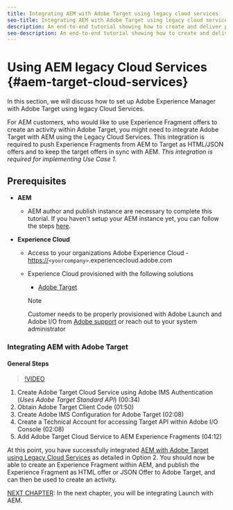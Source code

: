 ```yaml
---
title: Integrating AEM with Adobe Target using legacy cloud services
seo-title: Integrating AEM with Adobe Target using legacy cloud services
description: An end-to-end tutorial showing how to create and deliver personalized experience using Adobe Experience Manager and Adobe Target. In this tutorial, you will also learn about different personas involved in the end to end process and how they collaborate with each other
seo-description: An end-to-end tutorial showing how to create and deliver personalized experience using Adobe Experience Manager and Adobe Target. In this tutorial, you will also learn about different personas involved in the end to end process and how they collaborate with each other
---
```


# Using AEM legacy Cloud Services {#aem-target-cloud-services}

In this section, we will discuss how to set up Adobe Experience Manager with Adobe Target using legacy Cloud Services.

For AEM customers, who would like to use Experience Fragment offers to create an activity within Adobe Target, you might need to integrate Adobe Target with AEM using the Legacy Cloud Services. This integration is required to push Experience Fragments from AEM to Target as HTML/JSON offers and to keep the target offers in sync with AEM. *This integration is required for implementing Use Case 1.*

## Prerequisites

* **AEM**
    * AEM author and publish instance are necessary to complete this tutorial. If you haven't setup your AEM instance yet, you can follow the steps [here](./implementation.md#getting-aem).

* **Experience Cloud**
  * Access to your organizations Adobe Experience Cloud - <https://>`<yourcompany>`.experiencecloud.adobe.com
  * Experience Cloud provisioned with the following solutions
    * [Adobe Target](https://marketing.adobe.com)
  
    >[!NOTE]
    >
    > Customer needs to be properly provisioned with Adobe Launch and Adobe I/O from [Adobe support](https://helpx.adobe.com/contact/enterprise-support.ec.html) or reach out to your system administrator

### Integrating AEM with Adobe Target

#### General Steps

>[!VIDEO](https://video.tv.adobe.com/v/28428?quality=9)

1. Create Adobe Target Cloud Service using Adobe IMS Authentication (*Uses Adobe Target Standard API*) (00:34)
2. Obtain Adobe Target Client Code (01:50)
3. Create Adobe IMS Configuration for Adobe Target (02:08)
4. Create a Technical Account for accessing Target API within Adobe I/O Console (02:08)
5. Add Adobe Target Cloud Service to AEM Experience Fragments (04:12)

At this point, you have successfully integrated [AEM with Adobe Target using Legacy Cloud Services](./using-aem-cloud-services.md#integrating-aem-target-options) as detailed in Option 2. You should now be able to create an Experience Fragment within AEM, and publish the Experience Fragment as HTML offer or JSON Offer to Adobe Target, and can then be used to create an activity.

[NEXT CHAPTER](./using-launch-adobe-io.md): In the next chapter, you will be integrating Launch with AEM.
